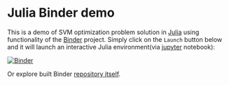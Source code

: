 # Julia Binder demo

This is a demo of SVM optimization problem solution in [Julia](https://julialang.org/) using functionality of the [Binder](https://mybinder.readthedocs.io/en/latest/introduction.html) project. Simply
click on the `Launch` button below and it will launch an interactive Julia environment(via [jupyter](https://jupyter.org/) notebook):

[![Binder](https://mybinder.org/badge_logo.svg)](https://mybinder.org/v2/gh/Dano-drevo/sop-julia-demo/master?filepath=julia_getting_started.ipynb)

Or explore built Binder [repository itself](https://mybinder.org/v2/gh/Dano-drevo/sop-julia-demo/master).
